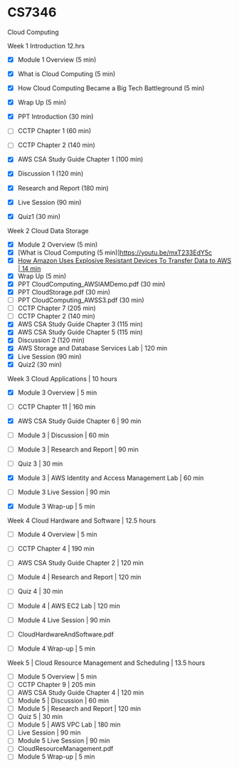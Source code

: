# CS7346
Cloud Computing

Week 1 Introduction 12.hrs
- [x] Module 1 Overview (5 min)
- [x] What is Cloud Computing (5 min)
- [x] How Cloud Computing Became a Big Tech Battleground (5 min)
- [x] Wrap Up (5 min)
- [x] PPT Introduction (30 min)
- [ ] CCTP Chapter 1 (60 min)
- [ ] CCTP Chapter 2 (140 min)
- [x] AWS CSA Study Guide Chapter 1 (100 min)
- [x] Discussion 1 (120 min)
- [x] Research and Report (180 min)
- [x] Live Session (90 min)
- [x] Quiz1 (30 min)


Week 2 Cloud Data Storage 
- [x] Module 2 Overview (5 min)
- [x] [What is Cloud Computing (5 min)]https://youtu.be/mxT233EdY5c
- [x] [How Amazon Uses Explosive Resistant Devices To Transfer Data to AWS | 14 min](https://youtu.be/H3_ZqnqLyVo)
- [x] Wrap Up (5 min)
- [x] PPT CloudComputing_AWSIAMDemo.pdf (30 min)
- [x] PPT CloudStorage.pdf (30 min)
- [ ] PPT CloudComputing_AWSS3.pdf (30 min)
- [ ] CCTP Chapter 7 (205 min)
- [ ] CCTP Chapter 2 (140 min)
- [x] AWS CSA Study Guide Chapter 3 (115 min)
- [x] AWS CSA Study Guide Chapter 5 (115 min)
- [x] Discussion 2 (120 min)
- [x] AWS Storage and Database Services Lab | 120 min
- [x] Live Session (90 min)
- [x] Quiz2 (30 min)

Week 3 Cloud Applications | 10 hours
- [x] Module 3 Overview | 5 min
- [ ] CCTP Chapter 11 | 160 min
- [x] AWS CSA Study Guide Chapter 6 | 90 min
- [ ] Module 3 | Discussion | 60 min
- [ ] Module 3 | Research and Report | 90 min
- [ ] Quiz 3 | 30 min
- [x] Module 3 | AWS Identity and Access Management Lab | 60 min
- [ ] Module 3 Live Session | 90 min
- [x] Module 3 Wrap-up | 5 min
 

Week 4 Cloud Hardware and Software | 12.5 hours
- [ ] Module 4 Overview | 5 min
- [ ] CCTP Chapter 4 | 190 min
- [ ] AWS CSA Study Guide Chapter 2 | 120 min
- [ ] Module 4 | Research and Report | 120 min
- [ ] Quiz 4 | 30 min
- [ ] Module 4 | AWS EC2 Lab | 120 min
- [ ] Module 4 Live Session | 90 min
- [ ] CloudHardwareAndSoftware.pdf
- [ ] Module 4 Wrap-up | 5 min


Week 5 | Cloud Resource Management and Scheduling | 13.5 hours
- [ ] Module 5 Overview | 5 min
- [ ] CCTP Chapter 9 | 205 min
- [ ] AWS CSA Study Guide Chapter 4 | 120 min
- [ ] Module 5 | Discussion | 60 min
- [ ] Module 5 | Research and Report | 120 min
- [ ] Quiz 5 | 30 min
- [ ] Module 5 | AWS VPC Lab | 180 min
- [ ] Live Session | 90 min
- [ ] Module 5 Live Session | 90 min
- [ ] CloudResourceManagement.pdf
- [ ] Module 5 Wrap-up | 5 min
